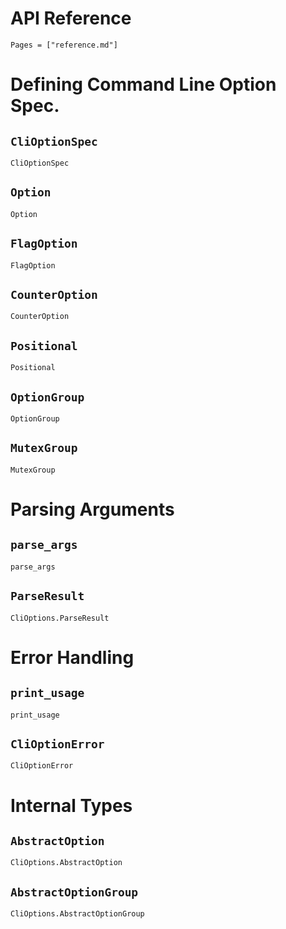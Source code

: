 # API Reference

```@contents
Pages = ["reference.md"]
```

# Defining Command Line Option Spec.

## `CliOptionSpec`

```@docs
CliOptionSpec
```

## `Option`

```@docs
Option
```

## `FlagOption`

```@docs
FlagOption
```

## `CounterOption`

```@docs
CounterOption
```

## `Positional`

```@docs
Positional
```

## `OptionGroup`

```@docs
OptionGroup
```

## `MutexGroup`

```@docs
MutexGroup
```

# Parsing Arguments

## `parse_args`

```@docs
parse_args
```

## `ParseResult`

```@docs
CliOptions.ParseResult
```

# Error Handling

## `print_usage`
```@docs
print_usage
```

## `CliOptionError`
```@docs
CliOptionError
```

# Internal Types

## `AbstractOption`
```@docs
CliOptions.AbstractOption
```

## `AbstractOptionGroup`
```@docs
CliOptions.AbstractOptionGroup
```
